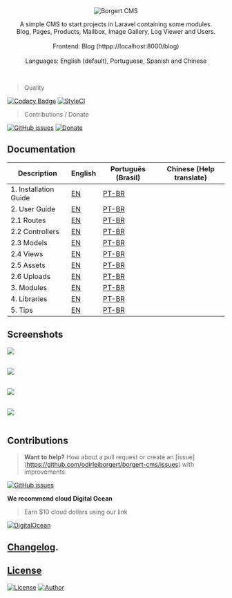 <div align="center">
	<img src="http://i.imgur.com/ogUP6GJ.png" alt="Borgert CMS">
    <p>
        A simple CMS to start projects in Laravel containing some modules.<br>
        Blog, Pages, Products, Mailbox, Image Gallery, Log Viewer and Users. <br><br>
        Frontend: Blog (httpp://localhost:8000/blog) <br><br>
        Languages: English (default), Portuguese, Spanish and Chinese 
    </p>
    <br>
</div>


> Quality

[![Codacy Badge](https://api.codacy.com/project/badge/Grade/ad3c062e22ba4c25b8017041b619e217)](https://www.codacy.com/app/odirleiborgert/borgert-cms?utm_source=github.com&amp;utm_medium=referral&amp;utm_content=odirleiborgert/borgert-cms&amp;utm_campaign=Badge_Grade) [![StyleCI](https://styleci.io/repos/60208254/shield?branch=master)](https://styleci.io/repos/60208254) 

> Contributions / Donate

[![GitHub issues](https://img.shields.io/github/issues/borgert-inc/borgert-cms.svg)](https://github.com/borgert-inc/borgert-cms/issues) [![Donate](https://img.shields.io/badge/Donate-PAYPAL-blue.svg)](https://www.paypal.com/cgi-bin/webscr?cmd=_donations&business=odirleiborgert%40gmail%2ecom&lc=MQ&item_name=Odirlei%20Borgert&currency_code=BRL&bn=PP%2dDonationsBF%3abtn_donateCC_LG%2egif%3aNonHosted)

## Documentation

| Description                 | English                               | Português (Brasil)                          | Chinese (Help translate)                    |
|-----------------------------|---------------------------------------|---------------------------------------------|---------------------------------------------|
| 1. Installation Guide       | [EN](docs/en/installation.md)         | [PT-BR](docs/pt-br/installation.md)         | 											  |
| 2. User Guide               | [EN](docs/en/usage.md)                | [PT-BR](docs/pt-br/usage.md)                | 											  | 
| 2.1 Routes                  | [EN](docs/en/usage.md#routes)         | [PT-BR](docs/pt-br/usage.md#routes)         | 											  |
| 2.2 Controllers             | [EN](docs/en/usage.md#controllers)    | [PT-BR](docs/pt-br/usage.md#controllers)    | 											  |
| 2.3 Models                  | [EN](docs/en/usage.md#models)         | [PT-BR](docs/pt-br/usage.md#models)         | 											  |
| 2.4 Views                   | [EN](docs/en/usage.md#views)          | [PT-BR](docs/pt-br/usage.md#views)          | 											  |
| 2.5 Assets                  | [EN](docs/en/usage.md#assets)         | [PT-BR](docs/pt-br/usage.md#assets)         | 											  |
| 2.6 Uploads                 | [EN](docs/en/uploads.md)              | [PT-BR](docs/pt-br/uploads.md)              | 											  |
| 3. Modules                  | [EN](docs/en/modules.md)              | [PT-BR](docs/pt-br/modules.md)              | 											  |
| 4. Libraries                | [EN](docs/en/libraries.md)            | [PT-BR](docs/pt-br/libraries.md)            | 											  |
| 5. Tips                     | [EN](docs/en/tips.md)                 | [PT-BR](docs/pt-br/tips.md)            		| 											  |



<a name="screenshots"></a>
## Screenshots

<img src="https://i.imgur.com/eYoez0g.png" /> <br><br>

<img src="https://i.imgur.com/pZ8NfzQ.png" /> <br><br>

<img src="https://i.imgur.com/MimQStg.png" /> <br><br>

<img src="https://i.imgur.com/VpE9ysJ.png" /> <br><br>

<a name="contributions"></a>
## Contributions

> **Want to help?** How about a pull request or create an [issue] (https://github.com/odirleiborgert/borgert-cms/issues) with improvements.

[![GitHub issues](https://img.shields.io/github/issues/odirleiborgert/borgert-cms.svg)](https://github.com/odirleiborgert/borgert-cms/issues) 

**We recommend cloud Digital Ocean**
> Earn $10 cloud dollars using our link

[![DigitalOcean](https://img.shields.io/badge/Cloud-Digital%20Ocean-blue.svg)](https://m.do.co/c/bc3c53664276)

<a name="changelog"></a>
## [Changelog](./CHANGELOG.md).


<a name="license"></a>
## [License](./LICENSE.md)

[![License](https://img.shields.io/badge/License-MIT-orange.svg)](https://opensource.org/licenses/MIT) [![Author](https://img.shields.io/badge/Author-Odirlei%20Borgert-orange.svg)](http://www.odirleiborgert.com.br)
